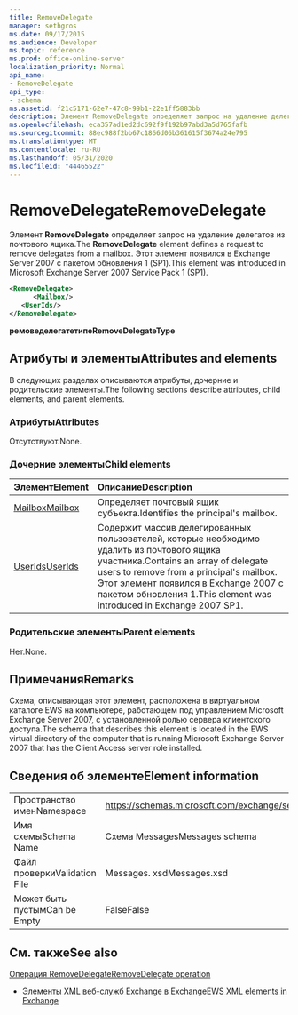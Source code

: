 ```yaml
---
title: RemoveDelegate
manager: sethgros
ms.date: 09/17/2015
ms.audience: Developer
ms.topic: reference
ms.prod: office-online-server
localization_priority: Normal
api_name:
- RemoveDelegate
api_type:
- schema
ms.assetid: f21c5171-62e7-47c8-99b1-22e1ff5883bb
description: Элемент RemoveDelegate определяет запрос на удаление делегатов из почтового ящика. Этот элемент появился в Exchange Server 2007 с пакетом обновления 1 (SP1).
ms.openlocfilehash: eca357ad1ed2dc692f9f192b97abd3a5d765fafb
ms.sourcegitcommit: 88ec988f2bb67c1866d06b361615f3674a24e795
ms.translationtype: MT
ms.contentlocale: ru-RU
ms.lasthandoff: 05/31/2020
ms.locfileid: "44465522"
---
```

# <a name="removedelegate"></a><span data-ttu-id="c3ffb-104">RemoveDelegate</span><span class="sxs-lookup"><span data-stu-id="c3ffb-104">RemoveDelegate</span></span>

<span data-ttu-id="c3ffb-105">Элемент **RemoveDelegate** определяет запрос на удаление делегатов из почтового ящика.</span><span class="sxs-lookup"><span data-stu-id="c3ffb-105">The **RemoveDelegate** element defines a request to remove delegates from a mailbox.</span></span> <span data-ttu-id="c3ffb-106">Этот элемент появился в Exchange Server 2007 с пакетом обновления 1 (SP1).</span><span class="sxs-lookup"><span data-stu-id="c3ffb-106">This element was introduced in Microsoft Exchange Server 2007 Service Pack 1 (SP1).</span></span> 
  
```xml
<RemoveDelegate>
      <Mailbox/>
   <UserIds/>
</RemoveDelegate>
```

 <span data-ttu-id="c3ffb-107">**ремоведелегатетипе**</span><span class="sxs-lookup"><span data-stu-id="c3ffb-107">**RemoveDelegateType**</span></span>
## <a name="attributes-and-elements"></a><span data-ttu-id="c3ffb-108">Атрибуты и элементы</span><span class="sxs-lookup"><span data-stu-id="c3ffb-108">Attributes and elements</span></span>

<span data-ttu-id="c3ffb-109">В следующих разделах описываются атрибуты, дочерние и родительские элементы.</span><span class="sxs-lookup"><span data-stu-id="c3ffb-109">The following sections describe attributes, child elements, and parent elements.</span></span>
  
### <a name="attributes"></a><span data-ttu-id="c3ffb-110">Атрибуты</span><span class="sxs-lookup"><span data-stu-id="c3ffb-110">Attributes</span></span>

<span data-ttu-id="c3ffb-111">Отсутствуют.</span><span class="sxs-lookup"><span data-stu-id="c3ffb-111">None.</span></span>
  
### <a name="child-elements"></a><span data-ttu-id="c3ffb-112">Дочерние элементы</span><span class="sxs-lookup"><span data-stu-id="c3ffb-112">Child elements</span></span>

|<span data-ttu-id="c3ffb-113">**Элемент**</span><span class="sxs-lookup"><span data-stu-id="c3ffb-113">**Element**</span></span>|<span data-ttu-id="c3ffb-114">**Описание**</span><span class="sxs-lookup"><span data-stu-id="c3ffb-114">**Description**</span></span>|
|:-----|:-----|
|[<span data-ttu-id="c3ffb-115">Mailbox</span><span class="sxs-lookup"><span data-stu-id="c3ffb-115">Mailbox</span></span>](mailbox.md) <br/> |<span data-ttu-id="c3ffb-116">Определяет почтовый ящик субъекта.</span><span class="sxs-lookup"><span data-stu-id="c3ffb-116">Identifies the principal's mailbox.</span></span>  <br/> |
|[<span data-ttu-id="c3ffb-117">UserIds</span><span class="sxs-lookup"><span data-stu-id="c3ffb-117">UserIds</span></span>](userids.md) <br/> |<span data-ttu-id="c3ffb-118">Содержит массив делегированных пользователей, которые необходимо удалить из почтового ящика участника.</span><span class="sxs-lookup"><span data-stu-id="c3ffb-118">Contains an array of delegate users to remove from a principal's mailbox.</span></span> <span data-ttu-id="c3ffb-119">Этот элемент появился в Exchange 2007 с пакетом обновления 1.</span><span class="sxs-lookup"><span data-stu-id="c3ffb-119">This element was introduced in Exchange 2007 SP1.</span></span>  <br/> |
   
### <a name="parent-elements"></a><span data-ttu-id="c3ffb-120">Родительские элементы</span><span class="sxs-lookup"><span data-stu-id="c3ffb-120">Parent elements</span></span>

<span data-ttu-id="c3ffb-121">Нет.</span><span class="sxs-lookup"><span data-stu-id="c3ffb-121">None.</span></span>
  
## <a name="remarks"></a><span data-ttu-id="c3ffb-122">Примечания</span><span class="sxs-lookup"><span data-stu-id="c3ffb-122">Remarks</span></span>

<span data-ttu-id="c3ffb-123">Схема, описывающая этот элемент, расположена в виртуальном каталоге EWS на компьютере, работающем под управлением Microsoft Exchange Server 2007, с установленной ролью сервера клиентского доступа.</span><span class="sxs-lookup"><span data-stu-id="c3ffb-123">The schema that describes this element is located in the EWS virtual directory of the computer that is running Microsoft Exchange Server 2007 that has the Client Access server role installed.</span></span>
  
## <a name="element-information"></a><span data-ttu-id="c3ffb-124">Сведения об элементе</span><span class="sxs-lookup"><span data-stu-id="c3ffb-124">Element information</span></span>

|||
|:-----|:-----|
|<span data-ttu-id="c3ffb-125">Пространство имен</span><span class="sxs-lookup"><span data-stu-id="c3ffb-125">Namespace</span></span>  <br/> |https://schemas.microsoft.com/exchange/services/2006/messages  <br/> |
|<span data-ttu-id="c3ffb-126">Имя схемы</span><span class="sxs-lookup"><span data-stu-id="c3ffb-126">Schema Name</span></span>  <br/> |<span data-ttu-id="c3ffb-127">Схема Messages</span><span class="sxs-lookup"><span data-stu-id="c3ffb-127">Messages schema</span></span>  <br/> |
|<span data-ttu-id="c3ffb-128">Файл проверки</span><span class="sxs-lookup"><span data-stu-id="c3ffb-128">Validation File</span></span>  <br/> |<span data-ttu-id="c3ffb-129">Messages. xsd</span><span class="sxs-lookup"><span data-stu-id="c3ffb-129">Messages.xsd</span></span>  <br/> |
|<span data-ttu-id="c3ffb-130">Может быть пустым</span><span class="sxs-lookup"><span data-stu-id="c3ffb-130">Can be Empty</span></span>  <br/> |<span data-ttu-id="c3ffb-131">False</span><span class="sxs-lookup"><span data-stu-id="c3ffb-131">False</span></span>  <br/> |
   
## <a name="see-also"></a><span data-ttu-id="c3ffb-132">См. также</span><span class="sxs-lookup"><span data-stu-id="c3ffb-132">See also</span></span>



[<span data-ttu-id="c3ffb-133">Операция RemoveDelegate</span><span class="sxs-lookup"><span data-stu-id="c3ffb-133">RemoveDelegate operation</span></span>](removedelegate-operation.md)


- [<span data-ttu-id="c3ffb-134">Элементы XML веб-служб Exchange в Exchange</span><span class="sxs-lookup"><span data-stu-id="c3ffb-134">EWS XML elements in Exchange</span></span>](ews-xml-elements-in-exchange.md)

